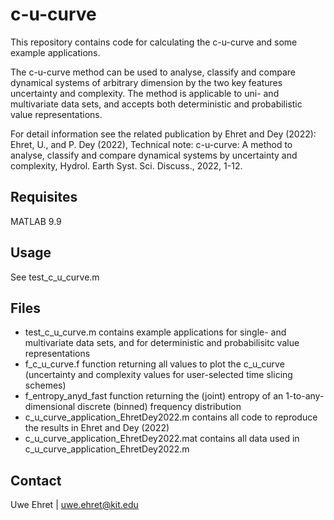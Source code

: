 # c-u-curve

This repository contains code for calculating the c-u-curve and some example applications.

The c-u-curve method can be used to analyse, classify and compare dynamical systems of arbitrary dimension by the two key features uncertainty and complexity.
The method is applicable to uni- and multivariate data sets, and accepts both deterministic and probabilistic value representations.

For detail information see the related publication by Ehret and Dey (2022):
Ehret, U., and P. Dey (2022), Technical note: c-u-curve: A method to analyse, classify and compare dynamical systems by uncertainty and complexity, Hydrol. Earth Syst. Sci. Discuss., 2022, 1-12.


## Requisites

MATLAB 9.9

## Usage

See test_c_u_curve.m

## Files

* test_c_u_curve.m            contains example applications for single- and multivariate data sets, and for deterministic and probabilisitc value representations
* f_c_u_curve.f               function returning all values to plot the c_u_curve (uncertainty and complexity values for user-selected time slicing schemes)
* f_entropy_anyd_fast         function returning the (joint) entropy of an 1-to-any-dimensional discrete (binned) frequency distribution
* c_u_curve_application_EhretDey2022.m contains all code to reproduce the results in Ehret and Dey (2022)
* c_u_curve_application_EhretDey2022.mat contains all data used in c_u_curve_application_EhretDey2022.m

## Contact

Uwe Ehret | uwe.ehret@kit.edu
